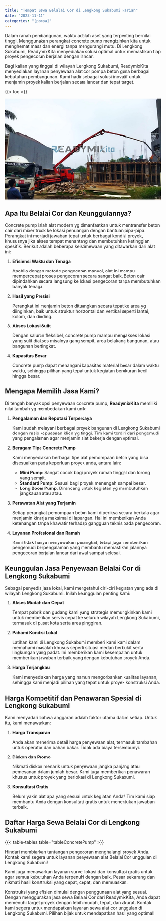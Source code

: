 ```yaml
---
title: "Tempat Sewa Belalai Cor di Lengkong Sukabumi Harian"
date: "2023-11-14"
categories: "[pompa]"
---
```


Dalam ranah pembangunan, waktu adalah aset yang terpenting bernilai tinggi. Menggunakan perangkat concrete pump mengizinkan kita untuk menghemat masa dan energi tanpa mengurangi mutu. Di Lengkong Sukabumi, ReadymixKita menyediakan solusi optimal untuk memastikan tiap proyek pengecoran berjalan dengan lancar.

Bagi kalian yang tinggal di wilayah Lengkong Sukabumi, ReadymixKita menyediakan layanan penyewaan alat cor pompa beton guna berbagai kebutuhan pembangunan. Kami hadir sebagai solusi inovatif untuk menjamin proyek kalian berjalan secara lancar dan tepat target.

{{< toc >}}

![Tempat Sewa Belalai Cor di Lengkong Sukabumi Harian](/images/pompa/sewa-pompa-16.jpg)

## Apa Itu Belalai Cor dan Keunggulannya?

Concrete pump ialah alat modern yg dimanfaatkan untuk mentransfer beton cair dari mixer truck ke lokasi penuangan dengan bantuan pipa-pipa. Perangkat ini menjadi jawaban tepat untuk berbagai kondisi proyek, khususnya jika akses tempat menantang dan membutuhkan ketinggian spesifik. Berikut adalah beberapa keistimewaan yang ditawarkan dari alat ini:

1. **Efisiensi Waktu dan Tenaga**

   Apabila dengan metode pengecoran manual, alat ini mampu mempercepat proses pengecoran secara sangat baik. Beton cair dipindahkan secara langsung ke lokasi pengecoran tanpa membutuhkan banyak tenaga.

2. **Hasil yang Presisi**

   Perangkat ini menjamin beton dituangkan secara tepat ke area yg diinginkan, baik untuk struktur horizontal dan vertikal seperti lantai, kolom, dan dinding.

3. **Akses Lokasi Sulit**

   Dengan saluran fleksibel, concrete pump mampu mengakses lokasi yang sulit diakses misalnya gang sempit, area belakang bangunan, atau bangunan bertingkat.

4. **Kapasitas Besar**

   Concrete pump dapat menangani kapasitas material besar dalam waktu waktu, sehingga pilihan yang tepat untuk kegiatan berukuran kecil hingga besar.

## Mengapa Memilih Jasa Kami?

Di tengah banyak opsi penyewaan concrete pump, **ReadymixKita** memiliki nilai tambah yg membedakan kami unik:

1. **Pengalaman dan Reputasi Terpercaya**

   Kami sudah melayani berbagai proyek bangunan di Lengkong Sukabumi dengan rasio kepuasaan klien yg tinggi. Tim kami terdiri dari pengemudi yang pengalaman agar menjamin alat bekerja dengan optimal.

2. **Beragam Tipe Concrete Pump**

   Kami menyediakan berbagai tipe alat pemompaan beton yang bisa disesuaikan pada keperluan proyek anda, antara lain:
   - **Mini Pump**: Sangat cocok bagi proyek rumah tinggal dan lorong yang sempit.
   - **Standard Pump**: Sesuai bagi proyek menengah sampai besar.
   - **Long Boom Pump**: Dirancang untuk kegiatan yg membutuhkan jangkauan atau atau.

3. **Perawatan Alat yang Terjamin**

   Setiap perangkat pemompaan beton kami diperiksa secara berkala agar menjamin kinerja maksimal di lapangan. Hal ini memberikan Anda ketenangan tanpa khawatir terhadap gangguan teknis pada pengecoran.

4. **Layanan Profesional dan Ramah**

   Kami tidak hanya menyewakan perangkat, tetapi juga memberikan pengemudi berpengalaman yang membantu memastikan jalannya pengecoran berjalan lancar dari awal sampai selesai.

## Keunggulan Jasa Penyewaan Belalai Cor di Lengkong Sukabumi

Sebagai penyedia jasa lokal, kami mengetahui ciri-ciri kegiatan yang ada di wilayah Lengkong Sukabumi. Inilah keunggulan penting kami:

1. **Akses Mudah dan Cepat**

   Tempat pabrik dan gudang kami yang strategis memungkinkan kami untuk memberikan servis cepat ke seluruh wilayah Lengkong Sukabumi, termasuk di pusat kota serta area pinggiran.

2. **Pahami Kondisi Lokal**

   Latihan kami di Lengkong Sukabumi memberi kami kami dalam memahami masalah khusus seperti situasi medan berbukit serta lingkungan yang padat. Ini memberikan kami kesempatan untuk memberikan jawaban terbaik yang dengan kebutuhan proyek Anda.

3. **Harga Terjangkau**

   Kami menyediakan harga yang namun mengorbankan kualitas layanan, sehingga kami menjadi pilihan yang tepat untuk proyek konstruksi Anda.

## Harga Kompetitif dan Penawaran Spesial di Lengkong Sukabumi

Kami menyadari bahwa anggaran adalah faktor utama dalam setiap. Untuk itu, kami menawarkan:

1. **Harga Transparan**

   Anda akan menerima detail harga penyewaan alat, termasuk tambahan untuk operator dan bahan bakar. Tidak ada biaya tersembunyi.

2. **Diskon dan Promo**

   Nikmati diskon menarik untuk penyewaan jangka panjang atau pemesanan dalam jumlah besar. Kami juga memberikan penawaran khusus untuk proyek yang berlokasi di Lengkong Sukabumi.

3. **Konsultasi Gratis**

   Belum yakin alat apa yang sesuai untuk kegiatan Anda? Tim kami siap membantu Anda dengan konsultasi gratis untuk menentukan jawaban terbaik.

## Daftar Harga Sewa Belalai Cor di Lengkong Sukabumi

{{< table-tables table="tableConcretePump" >}}

Hindari membiarkan tantangan pengecoran menghalangi proyek Anda. Kontak kami segera untuk layanan penyewaan alat Belalai Cor unggulan di Lengkong Sukabumi!

Kami juga menawarkan layanan survei lokasi dan konsultasi gratis untuk agar semua kebutuhan Anda terpenuhi dengan baik. Pesan sekarang dan nikmati hasil konstruksi yang cepat, cepat, dan memuaskan.

Konstruksi yang efisien dimulai dengan penggunaan alat yang sesuai. Dengan menggunakan jasa sewa Belalai Cor dari ReadymixKita, Anda dapat memenuhi target proyek dengan lebih mudah, tepat, dan akurat. Kontak kami segera untuk mendapatkan layanan sewa alat cor unggulan di Lengkong Sukabumi. Pilihan bijak untuk mendapatkan hasil yang optimal!